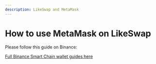 ```yaml
---
description: LikeSwap and MetaMask
---
```


# How to use MetaMask on LikeSwap

Please follow this guide on Binance:

[Full Binance Smart Chain wallet guides here](https://docs.binance.org/smart-chain/wallet/metamask.html)
